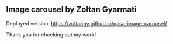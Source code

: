 ## Image carousel by Zoltan Gyarmati

Deployed version: https://zoltangy.github.io/qasa-image-carousel/

Thank you for checking out my work!

